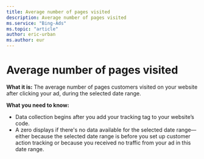 ```yaml
---
title: Average number of pages visited
description: Average number of pages visited
ms.service: "Bing-Ads"
ms.topic: "article"
author: eric-urban
ms.author: eur
---
```


# Average number of pages visited

**What it is:**  The average number of pages customers visited on your website after clicking your ad, during the selected date range.

**What you need to know:**
- Data collection begins after you add your tracking tag to your website’s code.
- A zero displays if there's no data available for the selected date range—either because the selected date range is before you set up customer action tracking or because you received no traffic from your ad in this date range.


